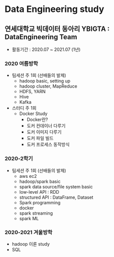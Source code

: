 # Data Engineering study

## 연세대학교 빅데이터 동아리 YBIGTA : DataEngineering Team
- 활동기간 : 2020.07 ~ 2021.07 (1년)

### 2020 여름방학 
- 팀세션 주 1회 (선배들의 발제)
    - hadoop basic, setting up
    - hadoop cluster, MapReduce
    - HDFS, YARN
    - Hive
    - Kafka
- 스터디 주 1회
    - Docker Study
        - Docker란?
        - 도커 컨데이너 다루기
        - 도커 이미지 다루기
        - 도커 파일 빌드
        - 도커 프로세스 동작방식

### 2020-2학기
- 팀세션 주 1회 (선배들의 발제)
    - aws ec2
    - hadoop/spark basic
    - spark data source/file system basic
    - low-level API : RDD
    - structured API : DataFrame, Dataset
    - Spark programming
    - docker
    - spark streaming
    - spark ML
    
### 2020-2021 겨울방학
- hadoop 이론 study
- SQL 

